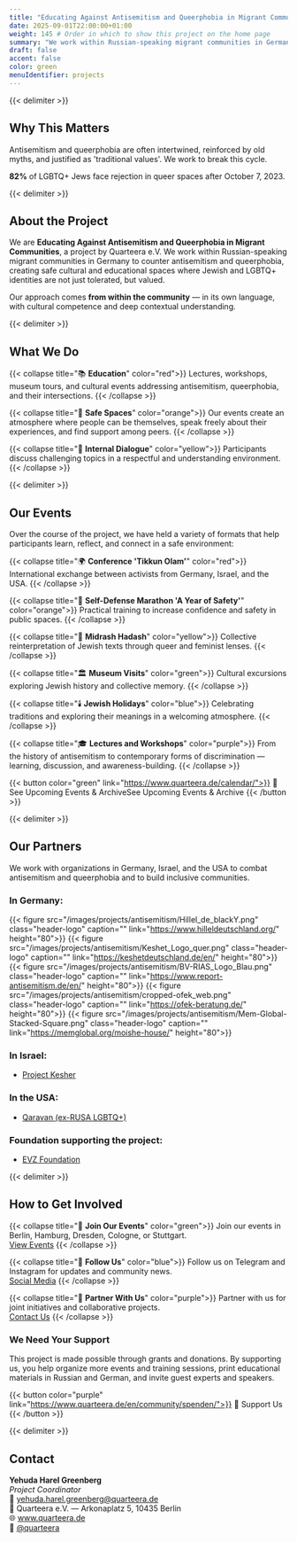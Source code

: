 ```yaml
---
title: "Educating Against Antisemitism and Queerphobia in Migrant Communities"
date: 2025-09-01T22:00:00+01:00
weight: 145 # Order in which to show this project on the home page
summary: "We work within Russian-speaking migrant communities in Germany to counter antisemitism and queerphobia, creating safe cultural and educational spaces where Jewish and LGBTQ+ identities are not just tolerated, but valued. Our approach comes from within the community — in its own language, with cultural competence and deep contextual understanding."
draft: false
accent: false
color: green
menuIdentifier: projects
---
```


{{< delimiter >}}

## Why This Matters
Antisemitism and queerphobia are often intertwined, reinforced by old myths, and justified as 'traditional values'.
We work to break this cycle.

**82%** of LGBTQ+ Jews face rejection in queer spaces after October 7, 2023.

{{< delimiter >}}

## About the Project

We are **Educating Against Antisemitism and Queerphobia in Migrant Communities**, a project by Quarteera e.V.
We work within Russian-speaking migrant communities in Germany to counter antisemitism and queerphobia,
creating safe cultural and educational spaces where Jewish and LGBTQ+ identities are not just tolerated, but valued.

Our approach comes **from within the community** — in its own language, with cultural competence and deep contextual understanding.

{{< delimiter >}}

## What We Do

{{< collapse title="📚  **Education**" color="red">}}
Lectures, workshops, museum tours, and cultural events addressing antisemitism, queerphobia, and their intersections.
{{< /collapse >}}

{{< collapse title="💬  **Safe Spaces**" color="orange">}}
Our events create an atmosphere where people can be themselves, speak freely about their experiences, and find support among peers.
{{< /collapse >}}

{{< collapse title="🤝  **Internal Dialogue**" color="yellow">}}
Participants discuss challenging topics in a respectful and understanding environment.
{{< /collapse >}}

{{< delimiter >}}

## Our Events
Over the course of the project, we have held a variety of formats that help participants learn, reflect, and connect in a safe environment:

{{< collapse title="🌍 **Conference 'Tikkun Olam'**" color="red">}}
International exchange between activists from Germany, Israel, and the USA.
{{< /collapse >}}

{{< collapse title="🥋 **Self-Defense Marathon 'A Year of Safety'**" color="orange">}}
Practical training to increase confidence and safety in public spaces.
{{< /collapse >}}

{{< collapse title="📖 **Midrash Hadash**" color="yellow">}}
Collective reinterpretation of Jewish texts through queer and feminist lenses.
{{< /collapse >}}

{{< collapse title="🏛️ **Museum Visits**" color="green">}}
Cultural excursions exploring Jewish history and collective memory.
{{< /collapse >}}

{{< collapse title="🕯️ **Jewish Holidays**" color="blue">}}
Celebrating traditions and exploring their meanings in a welcoming atmosphere.
{{< /collapse >}}

{{< collapse title="🎓 **Lectures and Workshops**" color="purple">}}
From the history of antisemitism to contemporary forms of discrimination — learning, discussion, and awareness-building.
{{< /collapse >}}

{{< button color="green" link="https://www.quarteera.de/calendar/">}}
📅 See Upcoming Events & ArchiveSee Upcoming Events & Archive
{{< /button >}}

{{< delimiter >}}

## Our Partners
We work with organizations in Germany, Israel, and the USA to combat antisemitism and queerphobia and to build inclusive communities.

### In Germany:

[//]: # (- [Hillel Deutschland]&#40;https://www.hilleldeutschland.org/&#41;)

[//]: # (- [Keshet Deutschland]&#40;https://keshetdeutschland.de/en/&#41;)

[//]: # (- [RIAS]&#40;https://www.report-antisemitism.de/en/&#41;)

[//]: # (- [OFEK e.V.]&#40;https://ofek-beratung.de/&#41;)

[//]: # (- [Moishe House Germany]&#40;https://memglobal.org/moishe-house/&#41;)

{{< figure src="/images/projects/antisemitism/Hillel_de_blackY.png" class="header-logo" caption="" link="https://www.hilleldeutschland.org/" height="80">}}
{{< figure src="/images/projects/antisemitism/Keshet_Logo_quer.png" class="header-logo" caption="" link="https://keshetdeutschland.de/en/" height="80">}}
{{< figure src="/images/projects/antisemitism/BV-RIAS_Logo_Blau.png" class="header-logo" caption="" link="https://www.report-antisemitism.de/en/" height="80">}}
{{< figure src="/images/projects/antisemitism/cropped-ofek_web.png" class="header-logo" caption="" link="https://ofek-beratung.de/" height="80">}}
{{< figure src="/images/projects/antisemitism/Mem-Global-Stacked-Square.png" class="header-logo" caption="" link="https://memglobal.org/moishe-house/" height="80">}}

### In Israel:
- [Project Kesher](https://www.projectkesher.org/)

### In the USA:
- [Qaravan (ex-RUSA LGBTQ+)](https://www.qaravan.org/)

### Foundation supporting the project:
- [EVZ Foundation](https://www.stiftung-evz.de/en/)

{{< delimiter >}}

## How to Get Involved

{{< collapse title="🎯 **Join Our Events**" color="green">}}
Join our events in Berlin, Hamburg, Dresden, Cologne, or Stuttgart.\
[View Events](https://www.quarteera.de/calendar/)
{{< /collapse >}}

{{< collapse title="📱  **Follow Us**" color="blue">}}
Follow us on Telegram and Instagram for updates and community news.\
[Social Media](https://linktr.ee/quarteera)
{{< /collapse >}}

{{< collapse title="🤝  **Partner With Us**" color="purple">}}
Partner with us for joint initiatives and collaborative projects.\
[Contact Us](https://linktr.ee/quarteera)
{{< /collapse >}}

### We Need Your Support
This project is made possible through grants and donations. By supporting us, you help organize more events and training
sessions, print educational materials in Russian and German, and invite guest experts and speakers.

{{< button color="purple" link="https://www.quarteera.de/en/community/spenden/">}}
💛 Support Us
{{< /button >}}

{{< delimiter >}}

## Contact
**Yehuda Harel Greenberg** \
*Project Coordinator* \
📧 yehuda.harel.greenberg@quarteera.de \
📍 Quarteera e.V. — Arkonaplatz 5, 10435 Berlin \
🌐 www.quarteera.de \
📱 [@quarteera](https://instagram.com/quarteera)
